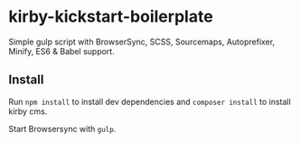 # kirby-kickstart-boilerplate
Simple gulp script with BrowserSync, SCSS, Sourcemaps, Autoprefixer, Minify, ES6 &amp; Babel support.

## Install

Run `npm install` to install dev dependencies and `composer install` to install kirby cms.

Start Browsersync with `gulp`.

